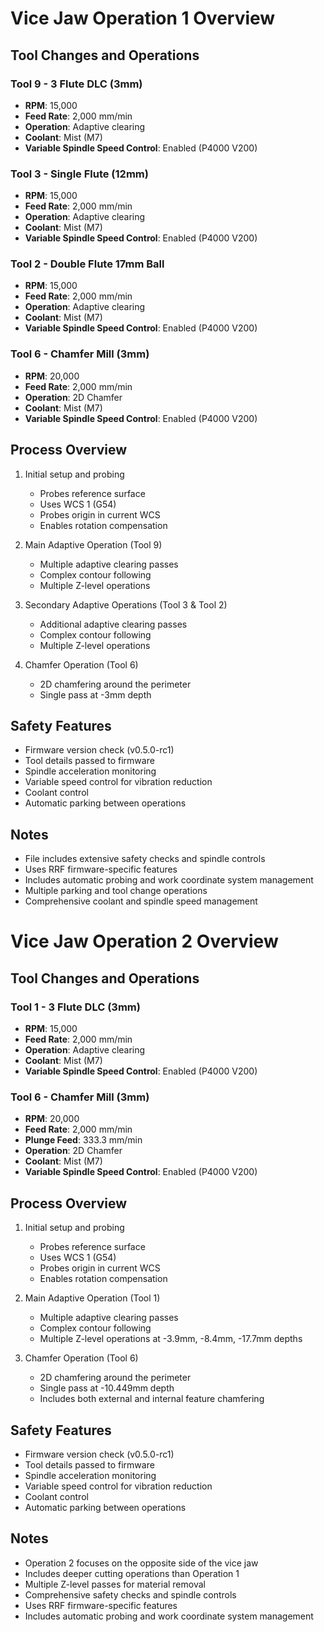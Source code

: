 # Vice Jaw Operation 1 Overview

## Tool Changes and Operations

### Tool 9 - 3 Flute DLC (3mm)
- **RPM**: 15,000
- **Feed Rate**: 2,000 mm/min
- **Operation**: Adaptive clearing
- **Coolant**: Mist (M7)
- **Variable Spindle Speed Control**: Enabled (P4000 V200)

### Tool 3 - Single Flute (12mm)
- **RPM**: 15,000
- **Feed Rate**: 2,000 mm/min
- **Operation**: Adaptive clearing
- **Coolant**: Mist (M7)
- **Variable Spindle Speed Control**: Enabled (P4000 V200)

### Tool 2 - Double Flute 17mm Ball
- **RPM**: 15,000
- **Feed Rate**: 2,000 mm/min
- **Operation**: Adaptive clearing
- **Coolant**: Mist (M7)
- **Variable Spindle Speed Control**: Enabled (P4000 V200)

### Tool 6 - Chamfer Mill (3mm)
- **RPM**: 20,000  
- **Feed Rate**: 2,000 mm/min
- **Operation**: 2D Chamfer
- **Coolant**: Mist (M7)
- **Variable Spindle Speed Control**: Enabled (P4000 V200)

## Process Overview
1. Initial setup and probing
   - Probes reference surface
   - Uses WCS 1 (G54)
   - Probes origin in current WCS
   - Enables rotation compensation

2. Main Adaptive Operation (Tool 9)
   - Multiple adaptive clearing passes
   - Complex contour following
   - Multiple Z-level operations

3. Secondary Adaptive Operations (Tool 3 & Tool 2)
   - Additional adaptive clearing passes
   - Complex contour following
   - Multiple Z-level operations

4. Chamfer Operation (Tool 6)
   - 2D chamfering around the perimeter
   - Single pass at -3mm depth

## Safety Features
- Firmware version check (v0.5.0-rc1)
- Tool details passed to firmware
- Spindle acceleration monitoring
- Variable speed control for vibration reduction
- Coolant control
- Automatic parking between operations

## Notes
- File includes extensive safety checks and spindle controls
- Uses RRF firmware-specific features
- Includes automatic probing and work coordinate system management
- Multiple parking and tool change operations
- Comprehensive coolant and spindle speed management

# Vice Jaw Operation 2 Overview

## Tool Changes and Operations

### Tool 1 - 3 Flute DLC (3mm)
- **RPM**: 15,000
- **Feed Rate**: 2,000 mm/min
- **Operation**: Adaptive clearing
- **Coolant**: Mist (M7)
- **Variable Spindle Speed Control**: Enabled (P4000 V200)

### Tool 6 - Chamfer Mill (3mm)
- **RPM**: 20,000
- **Feed Rate**: 2,000 mm/min
- **Plunge Feed**: 333.3 mm/min
- **Operation**: 2D Chamfer
- **Coolant**: Mist (M7)
- **Variable Spindle Speed Control**: Enabled (P4000 V200)

## Process Overview
1. Initial setup and probing
   - Probes reference surface
   - Uses WCS 1 (G54)
   - Probes origin in current WCS
   - Enables rotation compensation

2. Main Adaptive Operation (Tool 1)
   - Multiple adaptive clearing passes
   - Complex contour following
   - Multiple Z-level operations at -3.9mm, -8.4mm, -17.7mm depths

3. Chamfer Operation (Tool 6)
   - 2D chamfering around the perimeter
   - Single pass at -10.449mm depth
   - Includes both external and internal feature chamfering

## Safety Features
- Firmware version check (v0.5.0-rc1)
- Tool details passed to firmware
- Spindle acceleration monitoring
- Variable speed control for vibration reduction
- Coolant control
- Automatic parking between operations

## Notes
- Operation 2 focuses on the opposite side of the vice jaw
- Includes deeper cutting operations than Operation 1
- Multiple Z-level passes for material removal
- Comprehensive safety checks and spindle controls
- Uses RRF firmware-specific features
- Includes automatic probing and work coordinate system management